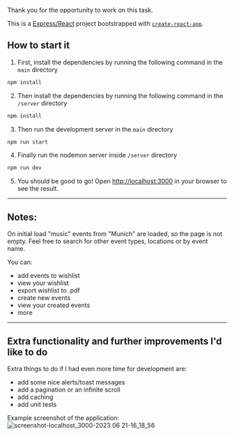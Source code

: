 Thank you for the opportunity to work on this task.

This is a [Express/React](https://expressjs.com/en/) project bootstrapped with [`create-react-app`](https://create-react-app.dev/).

## How to start it

1. First, install the dependencies by running the following command in the `main` directory

```bash
npm install
```

2. Then install the dependencies by running the following command in the `/server` directory

```bash
npm install
```

3. Then run the development server in the `main` directory

```bash
npm run start
```

4. Finally run the nodemon server inside `/server` directory

```bash
npm run dev
```

5. You should be good to go! Open [http://localhost:3000](http://localhost:3000) in your browser to see the result.

---
## Notes:

On initial load "music" events from "Munich" are loaded, so the page is not empty. Feel free to search for other event types, locations or by event name.

You can:
- add events to wishlist
- view your wishlist
- export wishlist to .pdf
- create new events
- view your created events
- more

---
## Extra functionality and further improvements I'd like to do

Extra things to do if I had even more time for development are:

- add some nice alerts/toast messages
- add a pagination or an infinite scroll
- add caching
- add unit tests

Example screenshot of the application:
![screenshot-localhost_3000-2023 06 21-16_18_56](https://github.com/notargetbg/yara-international-task/assets/10579650/63b79df4-6c40-4c06-a4a2-5d0dd84bcb52)

